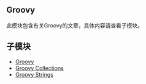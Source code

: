 ## Groovy

此模块包含有关Groovy的文章，具体内容请查看子模块。

## 子模块

+ [Groovy](groovy-1/README.md)
+ [Groovy Collections](groovy.collections/README.md)
+ [Groovy Strings](groovy.strings/README.md)
